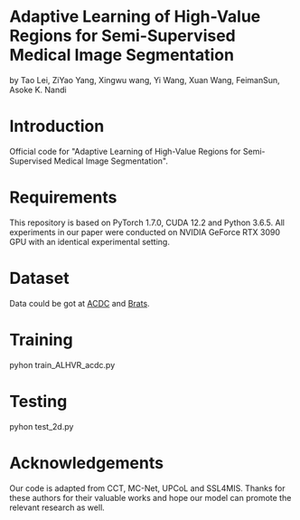 # Adaptive Learning of High-Value Regions for Semi-Supervised Medical Image Segmentation

by Tao Lei, ZiYao Yang, Xingwu wang, Yi Wang, Xuan Wang, FeimanSun, Asoke K. Nandi

# Introduction

Official code for "Adaptive Learning of High-Value Regions for Semi-Supervised Medical Image Segmentation".

# Requirements

This repository is based on PyTorch 1.7.0, CUDA 12.2 and Python 3.6.5. All experiments in our paper were conducted on NVIDIA GeForce RTX 3090 GPU with an identical experimental setting.

# Dataset

Data could be got at [ACDC](https://github.com/HiLab-git/SSL4MIS/tree/master/data/ACDC) and [Brats](https://github.com/HiLab-git/SSL4MIS/tree/master/data/ACDC).

# Training

pyhon train_ALHVR_acdc.py

# Testing

pyhon test_2d.py

# Acknowledgements
Our code is adapted from CCT, MC-Net, UPCoL and SSL4MIS. Thanks for these authors for their valuable works and hope our model can promote the relevant research as well.
